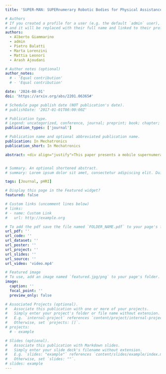 ```yaml
---
title: 'SUPER-MAN: SUPERnumerary Robotic Bodies for Physical Assistance in HuMAN-Robot Conjoined Actions'

# Authors
# If you created a profile for a user (e.g. the default `admin` user), write the username (folder name) here
# and it will be replaced with their full name and linked to their profile.
authors:
  - Alberto Giammarino
  - admin 
  - Pietro Balatti
  - Marta Lorenzini
  - Mattia Leonori
  - Arash Ajoudani

# Author notes (optional)
author_notes:
  # - 'Equal contribution'
  # - 'Equal contribution'

date: '2024-08-01'
doi: 'https://arxiv.org/abs/2201.06365#'

# Schedule page publish date (NOT publication's date).
# publishDate: '2017-01-01T00:00:00Z'

# Publication type.
# Legend: uncategorized, conference, journal; preprint; book; chapter; thesis; patent
publication_types: ['journal']

# Publication name and optional abbreviated publication name.
publication: In Mechatronics
publication_short: In Mechatronics

abstract: <div align="justify">This paper presents a mobile supernumerary robotic approach to physical assistance in human-robot conjoined actions. The study starts with the description of the SUPER-MAN concept. The idea is to develop and utilize mobile collaborative systems that can follow human loco-manipulation commands to perform industrial tasks through three main components. i) an admittance-type interface, ii) a human-robot interaction controller and iii) a supernumerary robotic body. Next, we present two possible implementations within the framework – from theoretical and hardware perspectives. The first system is called MOCA-MAN, and is composed of a redundant torque-controlled robotic arm and an omni-directional mobile platform. The second one is called Kairos-MAN, formed by a high-payload 6-DoF velocity-controlled robotic arm and an omni-directional mobile platform. The systems share the same admittance interface, through which user wrenches are translated to loco-manipulation commands, generated by whole-body controllers of each system. Besides, a thorough user-study with multiple and cross-gender subjects is presented to reveal the quantitative performance of the two systems in effort demanding and dexterous tasks. Moreover, we provide qualitative results from the NASA-TLX questionnaire to demonstrate the SUPER-MAN approach's potential and its acceptability from the users' viewpoint.</div>


# Summary. An optional shortened abstract.
# summary: Lorem ipsum dolor sit amet, consectetur adipiscing elit. Duis posuere tellus ac convallis placerat. Proin tincidunt magna sed ex sollicitudin condimentum.

tags: [Journal, pHRI]

# Display this page in the Featured widget?
featured: false

# Custom links (uncomment lines below)
# links:
# - name: Custom Link
#   url: http://example.org

# To add the pdf save the file named `FOLDER_NAME.pdf` to your page's folder.
url_pdf: ''
url_code: ''
url_dataset: ''
url_poster: ''
url_project: ''
url_slides: ''
url_source: ''
url_video: 'video.mp4'

# Featured image
# To use, add an image named `featured.jpg/png` to your page's folder.
image:
  caption: ''
  focal_point: ''
  preview_only: false

# Associated Projects (optional).
#   Associate this publication with one or more of your projects.
#   Simply enter your project's folder or file name without extension.
#   E.g. `internal-project` references `content/project/internal-project/index.md`.
#   Otherwise, set `projects: []`.
# projects:
  # - example

# Slides (optional).
#   Associate this publication with Markdown slides.
#   Simply enter your slide deck's filename without extension.
#   E.g. `slides: "example"` references `content/slides/example/index.md`.
#   Otherwise, set `slides: ""`.
# slides: example
---
```


<!-- {{% callout note %}}
Click the _Cite_ button above to demo the feature to enable visitors to import publication metadata into their reference management software.
{{% /callout %}}

{{% callout note %}}
Create your slides in Markdown - click the _Slides_ button to check out the example.
{{% /callout %}}

Supplementary notes can be added here, including [code, math, and images](https://wowchemy.com/docs/writing-markdown-latex/). -->
